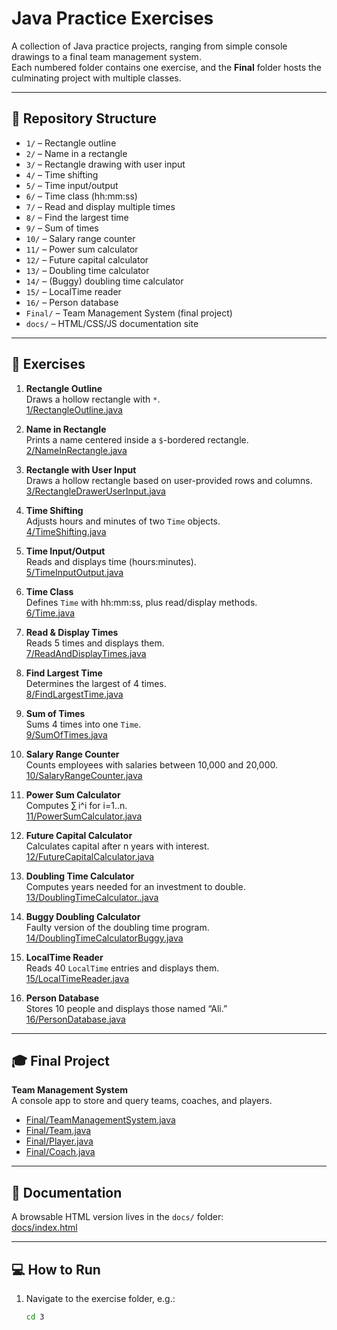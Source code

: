 # Java Practice Exercises

A collection of Java practice projects, ranging from simple console drawings to a final team management system.  
Each numbered folder contains one exercise, and the **Final** folder hosts the culminating project with multiple classes.

---

## 📁 Repository Structure

- `1/` – Rectangle outline
- `2/` – Name in a rectangle
- `3/` – Rectangle drawing with user input
- `4/` – Time shifting
- `5/` – Time input/output
- `6/` – Time class (hh:mm:ss)
- `7/` – Read and display multiple times
- `8/` – Find the largest time
- `9/` – Sum of times
- `10/` – Salary range counter
- `11/` – Power sum calculator
- `12/` – Future capital calculator
- `13/` – Doubling time calculator
- `14/` – (Buggy) doubling time calculator
- `15/` – LocalTime reader
- `16/` – Person database
- `Final/` – Team Management System (final project)
- `docs/` – HTML/CSS/JS documentation site

---

## 🚀 Exercises

1. **Rectangle Outline**  
   Draws a hollow rectangle with `*`.  
   [1/RectangleOutline.java](1/RectangleOutline.java)

2. **Name in Rectangle**  
   Prints a name centered inside a `$`-bordered rectangle.  
   [2/NameInRectangle.java](2/NameInRectangle.java)

3. **Rectangle with User Input**  
   Draws a hollow rectangle based on user-provided rows and columns.  
   [3/RectangleDrawerUserInput.java](3/RectangleDrawerUserInput.java)

4. **Time Shifting**  
   Adjusts hours and minutes of two `Time` objects.  
   [4/TimeShifting.java](4/TimeShifting.java)

5. **Time Input/Output**  
   Reads and displays time (hours:minutes).  
   [5/TimeInputOutput.java](5/TimeInputOutput.java)

6. **Time Class**  
   Defines `Time` with hh:mm:ss, plus read/display methods.  
   [6/Time.java](6/Time.java)

7. **Read & Display Times**  
   Reads 5 times and displays them.  
   [7/ReadAndDisplayTimes.java](7/ReadAndDisplayTimes.java)

8. **Find Largest Time**  
   Determines the largest of 4 times.  
   [8/FindLargestTime.java](8/FindLargestTime.java)

9. **Sum of Times**  
   Sums 4 times into one `Time`.  
   [9/SumOfTimes.java](9/SumOfTimes.java)

10. **Salary Range Counter**  
    Counts employees with salaries between 10,000 and 20,000.  
    [10/SalaryRangeCounter.java](10/SalaryRangeCounter.java)

11. **Power Sum Calculator**  
    Computes ∑ i^i for i=1..n.  
    [11/PowerSumCalculator.java](11/PowerSumCalculator.java)

12. **Future Capital Calculator**  
    Calculates capital after n years with interest.  
    [12/FutureCapitalCalculator.java](12/FutureCapitalCalculator.java)

13. **Doubling Time Calculator**  
    Computes years needed for an investment to double.  
    [13/DoublingTimeCalculator..java](13/DoublingTimeCalculator..java)

14. **Buggy Doubling Calculator**  
    Faulty version of the doubling time program.  
    [14/DoublingTimeCalculatorBuggy.java](14/DoublingTimeCalculatorBuggy.java)

15. **LocalTime Reader**  
    Reads 40 `LocalTime` entries and displays them.  
    [15/LocalTimeReader.java](15/LocalTimeReader.java)

16. **Person Database**  
    Stores 10 people and displays those named “Ali.”  
    [16/PersonDatabase.java](16/PersonDatabase.java)

---

## 🎓 Final Project

**Team Management System**  
A console app to store and query teams, coaches, and players.

- [Final/TeamManagementSystem.java](Final/TeamManagementSystem.java)
- [Final/Team.java](Final/Team.java)
- [Final/Player.java](Final/Player.java)
- [Final/Coach.java](Final/Coach.java)

---

## 📖 Documentation

A browsable HTML version lives in the `docs/` folder:  
[docs/index.html](docs/index.html)

---

## 💻 How to Run

1. Navigate to the exercise folder, e.g.:
   ```bash
   cd 3
   ```
